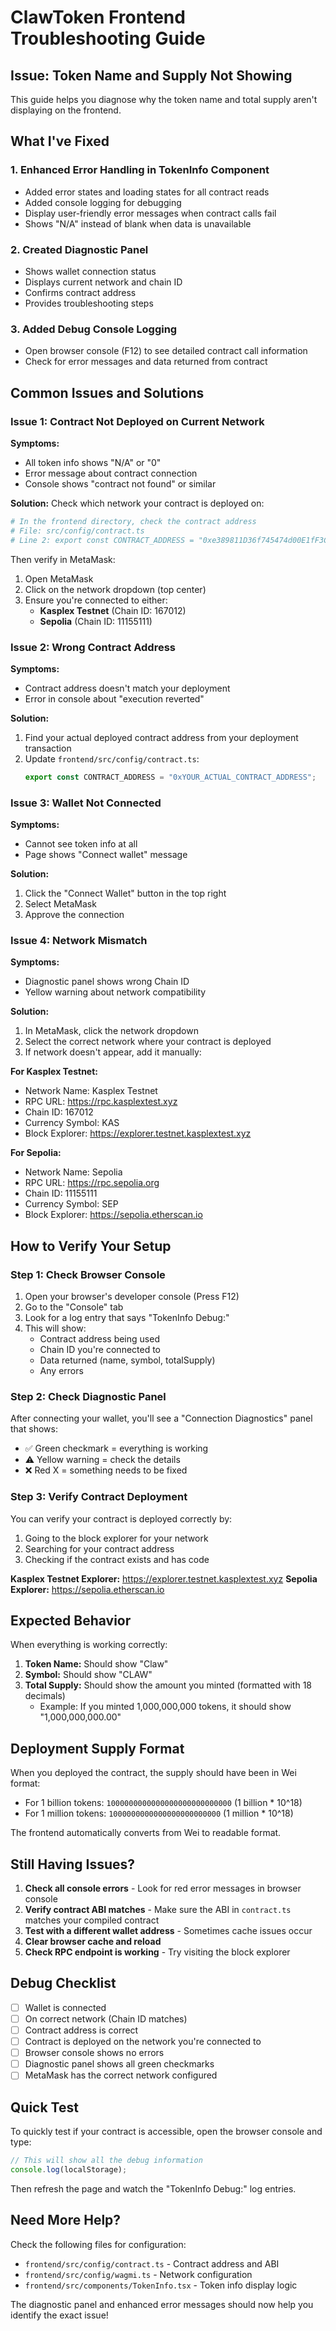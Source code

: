# ClawToken Frontend Troubleshooting Guide

## Issue: Token Name and Supply Not Showing

This guide helps you diagnose why the token name and total supply aren't displaying on the frontend.

## What I've Fixed

### 1. Enhanced Error Handling in TokenInfo Component
- Added error states and loading states for all contract reads
- Added console logging for debugging
- Display user-friendly error messages when contract calls fail
- Shows "N/A" instead of blank when data is unavailable

### 2. Created Diagnostic Panel
- Shows wallet connection status
- Displays current network and chain ID
- Confirms contract address
- Provides troubleshooting steps

### 3. Added Debug Console Logging
- Open browser console (F12) to see detailed contract call information
- Check for error messages and data returned from contract

## Common Issues and Solutions

### Issue 1: Contract Not Deployed on Current Network

**Symptoms:**
- All token info shows "N/A" or "0"
- Error message about contract connection
- Console shows "contract not found" or similar

**Solution:**
Check which network your contract is deployed on:

```bash
# In the frontend directory, check the contract address
# File: src/config/contract.ts
# Line 2: export const CONTRACT_ADDRESS = "0xe389811D36f745474d00E1fF3C95E9C87283BaEe"
```

Then verify in MetaMask:
1. Open MetaMask
2. Click on the network dropdown (top center)
3. Ensure you're connected to either:
   - **Kasplex Testnet** (Chain ID: 167012)
   - **Sepolia** (Chain ID: 11155111)

### Issue 2: Wrong Contract Address

**Symptoms:**
- Contract address doesn't match your deployment
- Error in console about "execution reverted"

**Solution:**
1. Find your actual deployed contract address from your deployment transaction
2. Update `frontend/src/config/contract.ts`:
   ```typescript
   export const CONTRACT_ADDRESS = "0xYOUR_ACTUAL_CONTRACT_ADDRESS";
   ```

### Issue 3: Wallet Not Connected

**Symptoms:**
- Cannot see token info at all
- Page shows "Connect wallet" message

**Solution:**
1. Click the "Connect Wallet" button in the top right
2. Select MetaMask
3. Approve the connection

### Issue 4: Network Mismatch

**Symptoms:**
- Diagnostic panel shows wrong Chain ID
- Yellow warning about network compatibility

**Solution:**
1. In MetaMask, click the network dropdown
2. Select the correct network where your contract is deployed
3. If network doesn't appear, add it manually:

**For Kasplex Testnet:**
- Network Name: Kasplex Testnet
- RPC URL: https://rpc.kasplextest.xyz
- Chain ID: 167012
- Currency Symbol: KAS
- Block Explorer: https://explorer.testnet.kasplextest.xyz

**For Sepolia:**
- Network Name: Sepolia
- RPC URL: https://rpc.sepolia.org
- Chain ID: 11155111
- Currency Symbol: SEP
- Block Explorer: https://sepolia.etherscan.io

## How to Verify Your Setup

### Step 1: Check Browser Console
1. Open your browser's developer console (Press F12)
2. Go to the "Console" tab
3. Look for a log entry that says "TokenInfo Debug:" 
4. This will show:
   - Contract address being used
   - Chain ID you're connected to
   - Data returned (name, symbol, totalSupply)
   - Any errors

### Step 2: Check Diagnostic Panel
After connecting your wallet, you'll see a "Connection Diagnostics" panel that shows:
- ✅ Green checkmark = everything is working
- ⚠️ Yellow warning = check the details
- ❌ Red X = something needs to be fixed

### Step 3: Verify Contract Deployment
You can verify your contract is deployed correctly by:
1. Going to the block explorer for your network
2. Searching for your contract address
3. Checking if the contract exists and has code

**Kasplex Testnet Explorer:** https://explorer.testnet.kasplextest.xyz
**Sepolia Explorer:** https://sepolia.etherscan.io

## Expected Behavior

When everything is working correctly:
1. **Token Name:** Should show "Claw"
2. **Symbol:** Should show "CLAW"
3. **Total Supply:** Should show the amount you minted (formatted with 18 decimals)
   - Example: If you minted 1,000,000,000 tokens, it should show "1,000,000,000.00"

## Deployment Supply Format

When you deployed the contract, the supply should have been in Wei format:
- For 1 billion tokens: `1000000000000000000000000000` (1 billion * 10^18)
- For 1 million tokens: `1000000000000000000000000` (1 million * 10^18)

The frontend automatically converts from Wei to readable format.

## Still Having Issues?

1. **Check all console errors** - Look for red error messages in browser console
2. **Verify contract ABI matches** - Make sure the ABI in `contract.ts` matches your compiled contract
3. **Test with a different wallet address** - Sometimes cache issues occur
4. **Clear browser cache and reload**
5. **Check RPC endpoint is working** - Try visiting the block explorer

## Debug Checklist

- [ ] Wallet is connected
- [ ] On correct network (Chain ID matches)
- [ ] Contract address is correct
- [ ] Contract is deployed on the network you're connected to
- [ ] Browser console shows no errors
- [ ] Diagnostic panel shows all green checkmarks
- [ ] MetaMask has the correct network configured

## Quick Test

To quickly test if your contract is accessible, open the browser console and type:

```javascript
// This will show all the debug information
console.log(localStorage);
```

Then refresh the page and watch the "TokenInfo Debug:" log entries.

## Need More Help?

Check the following files for configuration:
- `frontend/src/config/contract.ts` - Contract address and ABI
- `frontend/src/config/wagmi.ts` - Network configuration
- `frontend/src/components/TokenInfo.tsx` - Token info display logic

The diagnostic panel and enhanced error messages should now help you identify the exact issue!

